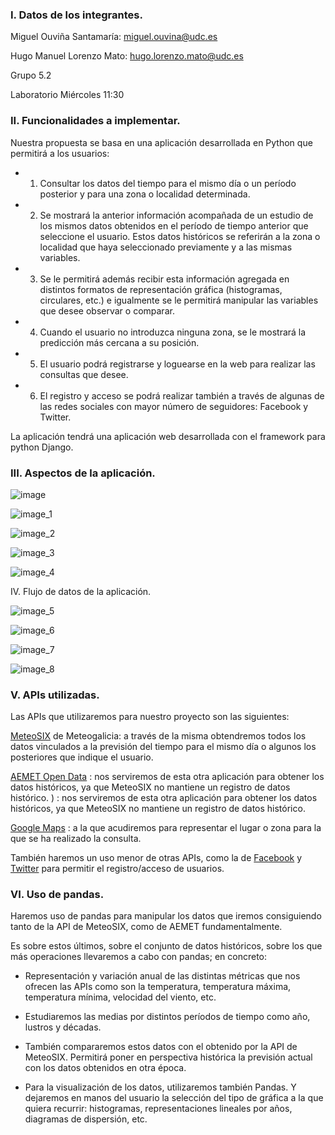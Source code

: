 
<h3>I. Datos de los integrantes.</h3>

Miguel Ouviña Santamaría:    miguel.ouvina@udc.es

Hugo Manuel Lorenzo Mato:    hugo.lorenzo.mato@udc.es

Grupo 5.2

Laboratorio Miércoles 11:30


<h3>II. Funcionalidades a implementar.</h3>


Nuestra propuesta se basa en una aplicación desarrollada en Python que permitirá a los usuarios:


- 1) Consultar los datos del tiempo para el mismo día o un período posterior y para una zona o localidad determinada.

- 2) Se mostrará la anterior información acompañada de un estudio de los mismos datos obtenidos en el período de tiempo anterior que seleccione el usuario. Estos datos históricos se referirán a la zona o localidad que haya seleccionado previamente y a las mismas variables.

- 3) Se le permitirá además recibir esta información agregada en distintos formatos de representación gráfica (histogramas, circulares, etc.) e igualmente se le permitirá manipular las variables que desee observar o comparar.

- 4) Cuando el usuario no introduzca ninguna zona, se le mostrará la predicción más cercana a su posición.

- 5) El usuario podrá registrarse y loguearse en la web para realizar las consultas que desee.

- 6) El registro y acceso se podrá realizar también a través de algunas de las redes sociales con mayor número de seguidores: Facebook y Twitter.

La aplicación tendrá una aplicación web desarrollada con el framework para python Django.



<h3>III. Aspectos de la aplicación.</h3>


![image](Images%20md/image.png)

![image_1](Images%20md/image_1.png)

![image_2](Images%20md/image_2.png)

![image_3](Images%20md/image_3.png)

![image_4](Images%20md/image_4.png)


IV. Flujo de datos de la aplicación.

![image_5](Images%20md/image_5.png)

![image_6](Images%20md/image_6.png)

![image_7](Images%20md/image_7.png)

![image_8](Images%20md/image_8.png)



<h3>V. APIs utilizadas.</h3>

Las APIs que utilizaremos para nuestro proyecto son las siguientes:

[MeteoSIX](http://servizos.meteogalicia.gal/api_manual/gl/index.html) de Meteogalicia: a través de la misma obtendremos todos los datos vinculados a la previsión del tiempo para el mismo día o algunos los posteriores que indique el usuario.

[AEMET Open Data](https://opendata.aemet.es/centrodedescargas/inicio) : nos serviremos de esta otra aplicación para obtener los datos históricos, ya que  MeteoSIX no mantiene un registro de datos histórico.
) : nos serviremos de esta otra aplicación para obtener los datos históricos, ya que  MeteoSIX no mantiene un registro de datos histórico.

[Google Maps](https://developers.google.com/maps/web/?hl=es-419) : a la que acudiremos para representar el lugar o zona para la que se ha realizado la consulta.

También haremos un uso menor de otras APIs, como la de [Facebook](https://developers.facebook.com/docs/marketing-api/using-the-api) y [Twitter](https://dev.twitter.com/rest/public) para permitir el registro/acceso de usuarios.


<h3>VI. Uso de pandas.</h3>

Haremos uso de pandas para manipular los datos que iremos consiguiendo tanto de la API de MeteoSIX, como de AEMET fundamentalmente.

Es sobre estos últimos, sobre el conjunto de datos históricos, sobre los que más operaciones llevaremos a cabo con pandas; en concreto:

- Representación y variación anual de las distintas métricas que nos ofrecen las APIs como son la temperatura, temperatura máxima, temperatura mínima, velocidad del viento, etc.

- Estudiaremos las medias por distintos períodos de tiempo como año, lustros y décadas.

- También compararemos estos datos con el obtenido por la API de MeteoSIX. Permitirá poner en perspectiva histórica la previsión actual con los datos obtenidos en otra época.

- Para la visualización de los datos, utilizaremos también Pandas. Y dejaremos en manos del usuario la selección del tipo de gráfica a la que quiera recurrir: histogramas, representaciones lineales por años, diagramas de dispersión, etc.

